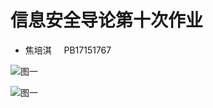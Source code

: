 <!--
 * @Author: Page-Jiao
 * @Date: 2020-04-27 09:45:47
 * @LastEditors: Page-Jiao
 * @LastEditTime: 2020-04-27 09:46:24
 * @Description: file content
 * @FilePath: \信息安全导论\信息安全导论第十次作业.md
 -->
# 信息安全导论第十次作业

+ 焦培淇 &nbsp; &nbsp; PB17151767

![图一](./images/10-1.jpg)

![图一](./images/10-2.jpg)